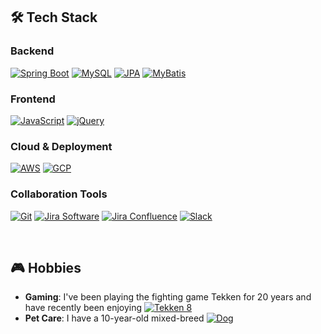 ## 🛠 Tech Stack

### Backend
[![Spring Boot](https://img.shields.io/badge/Spring_Boot-6DB33F?style=flat-square&logo=spring-boot&logoColor=white)](https://spring.io/projects/spring-boot)
[![MySQL](https://img.shields.io/badge/MySQL-4479A1?style=flat-square&logo=mysql&logoColor=white)](https://www.mysql.com/)
[![JPA](https://img.shields.io/badge/JPA-007396?style=flat-square&logo=java&logoColor=white)](https://www.oracle.com/java/technologies/persistence-jsp.html)
[![MyBatis](https://img.shields.io/badge/MyBatis-FF0000?style=flat-square&logoColor=white)](http://www.mybatis.org/)

### Frontend
[![JavaScript](https://img.shields.io/badge/JavaScript-F7DF1E?style=flat-square&logo=javascript&logoColor=black)](https://developer.mozilla.org/en-US/docs/Web/JavaScript)
[![jQuery](https://img.shields.io/badge/jQuery-0769AD?style=flat-square&logo=jquery&logoColor=white)](https://jquery.com/)

### Cloud & Deployment
[![AWS](https://img.shields.io/badge/AWS-FF9900?style=flat-square&logo=amazon-aws&logoColor=white)](https://aws.amazon.com/)
[![GCP](https://img.shields.io/badge/Google_Cloud-4285F4?style=flat-square&logo=google-cloud&logoColor=white)](https://cloud.google.com/)

### Collaboration Tools
[![Git](https://img.shields.io/badge/Git-F05032?style=flat-square&logo=git&logoColor=white)](https://git-scm.com/)
[![Jira Software](https://img.shields.io/badge/Jira_Software-0052CC?style=flat-square&logo=jira-software&logoColor=white)](https://www.atlassian.com/software/jira)
[![Jira Confluence](https://img.shields.io/badge/Jira_Confluence-172B4D?style=flat-square&logo=confluence&logoColor=white)](https://www.atlassian.com/software/confluence)
[![Slack](https://img.shields.io/badge/Slack-4A154B?style=flat-square&logo=slack&logoColor=white)](https://slack.com/)

<br>

## 🎮 Hobbies

- **Gaming**: I've been playing the fighting game Tekken for 20 years and have recently been enjoying [![Tekken 8](https://img.shields.io/badge/Tekken_8-000000?style=flat-square&logo=playstation&logoColor=white)](https://www.bandainamcoent.com/games/tekken-8)
- **Pet Care**: I have a 10-year-old mixed-breed [![Dog](https://img.shields.io/badge/Dog-FF69B4?style=flat-square&logo=dog&logoColor=white)](https://www.akc.org/)
